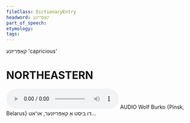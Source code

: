 ```yaml
---
fileClass: DictionaryEntry
headword: קאַפּריזנע
part_of_speech: 
etymology: 
tags: 
---
```

קאַפּריזנע
'capricious'

NORTHEASTERN
==============

<audio controls src="https://ia801509.us.archive.org/26/items/WolfBurko/DuBistAKaprizner-WolfBurko.mp3"></audio>
AUDIO Wolf Burko {Pinsk, Belarus}
דו ביסט אַ קאַפּריזנער, או־אט…